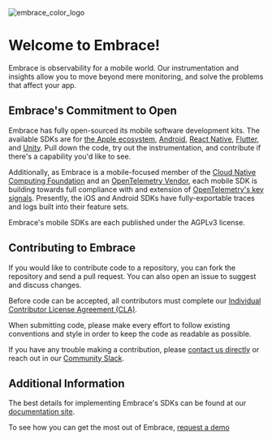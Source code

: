 ![embrace_color_logo](https://github.com/embrace-io/.github/assets/19441/9a7600b1-754e-47bd-bbbf-ba7989e0f8a6)

# Welcome to Embrace!

Embrace is observability for a mobile world. Our instrumentation and insights allow you to move beyond mere monitoring, and solve the problems that affect your app.

## Embrace's Commitment to Open

Embrace has fully open-sourced its mobile software development kits. The available SDKs are for [the Apple ecosystem](https://github.com/embrace-io/embrace-apple-sdk), [Android](https://github.com/embrace-io/embrace-android-sdk), [React Native](https://github.com/embrace-io/embrace-react-native-sdk), [Flutter](https://github.com/embrace-io/embrace-flutter-sdk), and [Unity](https://github.com/embrace-io/embrace-unity-sdk). Pull down the code, try out the instrumentation, and contribute if there's a capability you'd like to see.

Additionally, as Embrace is a mobile-focused member of the [Cloud Native Computing Foundation](https://www.cncf.io) and an [OpenTelemetry Vendor](https://opentelemetry.io/ecosystem/vendors/), each mobile SDK is building towards full compliance with and extension of [OpenTelemetry's key signals](https://opentelemetry.io/docs/concepts/signals/). Presently, the iOS and Android SDKs have fully-exportable traces and logs built into their feature sets.

Embrace's mobile SDKs are each published under the AGPLv3 license.

## Contributing to Embrace

If you would like to contribute code to a repository, you can fork the repository and send a pull request. You can also open an issue to suggest and discuss changes.

Before code can be accepted, all contributors must complete our [Individual Contributor License Agreement (CLA)](https://forms.gle/SjXadmUcVwh6NrU68).

When submitting code, please make every effort to follow existing conventions and style in order to keep the code as readable as possible.

If you have any trouble making a contribution, please [contact us directly](mailto:support@embrace.io) or reach out in our [Community Slack](https://embraceio-community.slack.com/).

## Additional Information

The best details for implementing Embrace's SDKs can be found at our [documentation site](embrace.io/docs).

To see how you can get the most out of Embrace, [request a demo](https://embrace.io/request-demo/)
